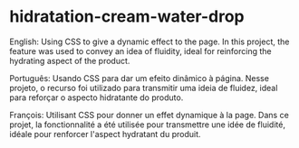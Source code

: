 # hidratation-cream-water-drop

English:
Using CSS to give a dynamic effect to the page. In this project, the feature was used to convey an idea of fluidity, ideal for reinforcing the hydrating aspect of the product.

Português:
Usando CSS para dar um efeito dinâmico à página. Nesse projeto, o recurso foi utilizado para transmitir uma ideia de fluidez, ideal para reforçar o aspecto hidratante do produto.

François: 
Utilisant CSS pour donner un effet dynamique à la page. Dans ce projet, la fonctionnalité a été utilisée pour transmettre une idée de fluidité, idéale pour renforcer l'aspect hydratant du produit.

